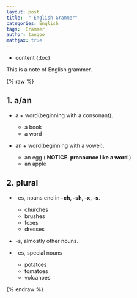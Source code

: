 ```yaml
---
layout: post
title:  " English Grammer"
categories: English
tags:  Grammer
author: tangoo
mathjax: true
---
```



* content
{:toc}

This is a note of English grammer.






{% raw %}


## 1. a/an 

* a + word(beginning with a consonant).
    * a book
    * a word

* an + word(beginning with a vowel).
    * an egg ( **NOTICE. pronounce like a word** ) 
    * an apple 

## 2. plural

* -es, nouns end in **-ch, -sh, -x, -s**.
    * churches
    * brushes
    * foxes
    * dresses

* -s, almostly other nouns.

* -es, special nouns
    * potatoes
    * tomatoes
    * volcanoes

{% endraw %}